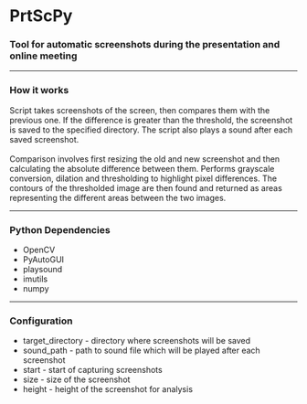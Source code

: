 # PrtScPy
### Tool for automatic screenshots during the presentation and online meeting

---

### How it works
Script takes screenshots of the screen, then compares them with the previous one. If the difference is greater than the threshold, the screenshot is saved to the specified directory. The script also plays a sound after each saved screenshot.
\
\
Comparison involves first resizing the old and new screenshot and then calculating the absolute difference between them. Performs grayscale conversion, dilation and thresholding to highlight pixel differences. The contours of the thresholded image are then found and returned as areas representing the different areas between the two images.

---

### Python Dependencies
- OpenCV
- PyAutoGUI
- playsound
- imutils
- numpy

--- 

### Configuration
- target_directory - directory where screenshots will be saved 
- sound_path - path to sound file which will be played after each screenshot
- start - start of capturing screenshots
- size - size of the screenshot
- height - height of the screenshot for analysis

